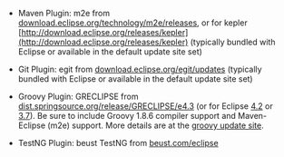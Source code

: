 
- Maven Plugin: m2e from [download.eclipse.org/technology/m2e/releases](http://download.eclipse.org/technology/m2e/releases), or for kepler [http://download.eclipse.org/releases/kepler](http://download.eclipse.org/releases/kepler)
  (typically bundled with Eclipse or available in the default update site set)

- Git Plugin: egit from [download.eclipse.org/egit/updates](http://download.eclipse.org/egit/updates)
  (typically bundled with Eclipse or available in the default update site set)

- Groovy Plugin: GRECLIPSE from 
  [dist.springsource.org/release/GRECLIPSE/e4.3](http://dist.springsource.org/release/GRECLIPSE/e4.3) 
  (or for Eclipse [4.2](http://dist.springsource.org/release/GRECLIPSE/e4.2) 
  or [3.7](http://dist.springsource.org/release/GRECLIPSE/e3.7)).
  Be sure to include Groovy 1.8.6 compiler support and Maven-Eclipse (m2e) support. 
  More details are at the [groovy update site](http://groovy.codehaus.org/Eclipse+Plugin).

- TestNG Plugin: beust TestNG from [beust.com/eclipse](http://beust.com/eclipse)
